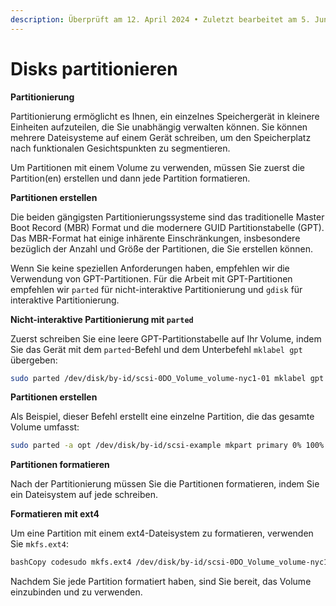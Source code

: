 ```yaml
---
description: Überprüft am 12. April 2024 • Zuletzt bearbeitet am 5. Juni 2024
---
```


# Disks partitionieren

**Partitionierung**

Partitionierung ermöglicht es Ihnen, ein einzelnes Speichergerät in kleinere Einheiten aufzuteilen, die Sie unabhängig verwalten können. Sie können mehrere Dateisysteme auf einem Gerät schreiben, um den Speicherplatz nach funktionalen Gesichtspunkten zu segmentieren.

Um Partitionen mit einem Volume zu verwenden, müssen Sie zuerst die Partition(en) erstellen und dann jede Partition formatieren.

**Partitionen erstellen**

Die beiden gängigsten Partitionierungssysteme sind das traditionelle Master Boot Record (MBR) Format und die modernere GUID Partitionstabelle (GPT). Das MBR-Format hat einige inhärente Einschränkungen, insbesondere bezüglich der Anzahl und Größe der Partitionen, die Sie erstellen können.

Wenn Sie keine speziellen Anforderungen haben, empfehlen wir die Verwendung von GPT-Partitionen. Für die Arbeit mit GPT-Partitionen empfehlen wir `parted` für nicht-interaktive Partitionierung und `gdisk` für interaktive Partitionierung.

**Nicht-interaktive Partitionierung mit `parted`**

Zuerst schreiben Sie eine leere GPT-Partitionstabelle auf Ihr Volume, indem Sie das Gerät mit dem `parted`-Befehl und dem Unterbefehl `mklabel gpt` übergeben:

```bash
sudo parted /dev/disk/by-id/scsi-0DO_Volume_volume-nyc1-01 mklabel gpt
```

**Partitionen erstellen**

Als Beispiel, dieser Befehl erstellt eine einzelne Partition, die das gesamte Volume umfasst:

```bash
sudo parted -a opt /dev/disk/by-id/scsi-example mkpart primary 0% 100%
```

**Partitionen formatieren**

Nach der Partitionierung müssen Sie die Partitionen formatieren, indem Sie ein Dateisystem auf jede schreiben.

**Formatieren mit ext4**

Um eine Partition mit einem ext4-Dateisystem zu formatieren, verwenden Sie `mkfs.ext4`:

```bash
bashCopy codesudo mkfs.ext4 /dev/disk/by-id/scsi-0DO_Volume_volume-nyc1-01-part1
```

Nachdem Sie jede Partition formatiert haben, sind Sie bereit, das Volume einzubinden und zu verwenden.
